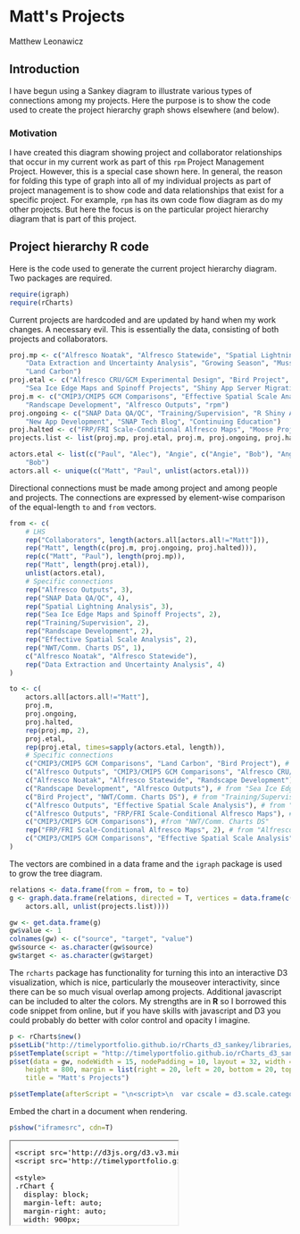 # Matt's Projects
Matthew Leonawicz  




## Introduction
I have begun using a Sankey diagram to illustrate various types of connections among my projects.
Here the purpose is to show the code used to create the project hierarchy graph shows elsewhere (and below).

### Motivation
I have created this diagram showing project and collaborator relationships that occur in my current work as part of this `rpm` Project Management Project.
However, this is a special case shown here.
In general, the reason for folding this type of graph into all of my individual projects as part of project management
is to show code and data relationships that exist for a specific project.
For example, `rpm` has its own code flow diagram as do my other projects.
But here the focus is on the particular project hierarchy diagram that is part of this project.

## Project hierarchy **R** code
Here is the code used to generate the current project hierarchy diagram.
Two packages are required.


```r
require(igraph)
require(rCharts)
```

Current projects are hardcoded and are updated by hand when my work changes. A necessary evil.
This is essentially the data, consisting of both projects and collaborators.


```r
proj.mp <- c("Alfresco Noatak", "Alfresco Statewide", "Spatial Lightning Analysis", 
    "Data Extraction and Uncertainty Analysis", "Growing Season", "Mussel Project", 
    "Land Carbon")
proj.etal <- c("Alfresco CRU/GCM Experimental Design", "Bird Project", "NWT/Comm. Charts DS", 
    "Sea Ice Edge Maps and Spinoff Projects", "Shiny App Server Migration")
proj.m <- c("CMIP3/CMIP5 GCM Comparisons", "Effective Spatial Scale Analysis", 
    "Randscape Development", "Alfresco Outputs", "rpm")
proj.ongoing <- c("SNAP Data QA/QC", "Training/Supervision", "R Shiny Apps General Maintenance", 
    "New App Development", "SNAP Tech Blog", "Continuing Education")
proj.halted <- c("FRP/FRI Scale-Conditional Alfresco Maps", "Moose Project")
projects.list <- list(proj.mp, proj.etal, proj.m, proj.ongoing, proj.halted)
```


```r
actors.etal <- list(c("Paul", "Alec"), "Angie", c("Angie", "Bob"), "Angie", 
    "Bob")
actors.all <- unique(c("Matt", "Paul", unlist(actors.etal)))
```

Directional connections must be made among project and among people and projects.
The connections are expressed by element-wise comparison of the equal-length `to` and `from` vectors.


```r
from <- c(
	# LHS
	rep("Collaborators", length(actors.all[actors.all!="Matt"])),
	rep("Matt", length(c(proj.m, proj.ongoing, proj.halted))),
	rep(c("Matt", "Paul"), length(proj.mp)),
	rep("Matt", length(proj.etal)),
	unlist(actors.etal),
	# Specific connections
	rep("Alfresco Outputs", 3),
	rep("SNAP Data QA/QC", 4),
	rep("Spatial Lightning Analysis", 3),
	rep("Sea Ice Edge Maps and Spinoff Projects", 2),
	rep("Training/Supervision", 2),
	rep("Randscape Development", 2),
	rep("Effective Spatial Scale Analysis", 2),
	rep("NWT/Comm. Charts DS", 1),
	c("Alfresco Noatak", "Alfresco Statewide"),
	rep("Data Extraction and Uncertainty Analysis", 4)
)

to <- c(
	actors.all[actors.all!="Matt"],
	proj.m,
	proj.ongoing,
	proj.halted,
	rep(proj.mp, 2),
	proj.etal,
	rep(proj.etal, times=sapply(actors.etal, length)),
	# Specific connections
	c("CMIP3/CMIP5 GCM Comparisons", "Land Carbon", "Bird Project"), # from "Alfresco Outputs"
	c("Alfresco Outputs", "CMIP3/CMIP5 GCM Comparisons", "Alfresco CRU/GCM Experimental Design", "NWT/Comm. Charts DS"), # from "SNAP Data QA/QC"
	c("Alfresco Noatak", "Alfresco Statewide", "Randscape Development"), # from "Spatial Lightning Analysis
	c("Randscape Development", "Alfresco Outputs"), # from "Sea Ice Edge Maps and Spinoff Projects"
	c("Bird Project", "NWT/Comm. Charts DS"), # from "Training/Supervision"
	c("Alfresco Outputs", "Effective Spatial Scale Analysis"), # from "Randscape Development
	c("Alfresco Outputs", "FRP/FRI Scale-Conditional Alfresco Maps"), # from "Effective Spatial Scale Analysis"
	c("CMIP3/CMIP5 GCM Comparisons"), #from "NWT/Comm. Charts DS"
	rep("FRP/FRI Scale-Conditional Alfresco Maps", 2), # from "Alfresco Noatak", "Alfresco Statewide"
	c("CMIP3/CMIP5 GCM Comparisons", "Effective Spatial Scale Analysis", "Randscape Development", "Alfresco Outputs") # from "Data Extraction and Uncertainty Analysis"
)
```

The vectors are combined in a data frame and the `igraph` package is used to grow the tree diagram.


```r
relations <- data.frame(from = from, to = to)
g <- graph.data.frame(relations, directed = T, vertices = data.frame(c("Collaborators", 
    actors.all, unlist(projects.list))))

gw <- get.data.frame(g)
gw$value <- 1
colnames(gw) <- c("source", "target", "value")
gw$source <- as.character(gw$source)
gw$target <- as.character(gw$target)
```

The `rcharts` package has functionality for turning this into an interactive D3 visualization,
which is nice, particularly the mouseover interactivity, since there can be so much visual overlap among projects.
Additional javascript can be included to alter the colors.
My strengths are in **R** so I borrowed this code snippet from online,
but if you have skills with javascript and D3 you could probably do better with color control and opacity I imagine.


```r
p <- rCharts$new()
p$setLib("http://timelyportfolio.github.io/rCharts_d3_sankey/libraries/widgets/d3_sankey")
p$setTemplate(script = "http://timelyportfolio.github.io/rCharts_d3_sankey/libraries/widgets/d3_sankey/layouts/chart.html")
p$set(data = gw, nodeWidth = 15, nodePadding = 10, layout = 32, width = 900, 
    height = 800, margin = list(right = 20, left = 20, bottom = 20, top = 20), 
    title = "Matt's Projects")

p$setTemplate(afterScript = "\n<script>\n  var cscale = d3.scale.category20b();\n  d3.selectAll('#{{ chartId }} svg path.link')\n    .style('stroke', function(d){\n      return cscale(d.source.name);\n    })\n  d3.selectAll('#{{ chartId }} svg .node rect')\n    .style('fill', function(d){\n      return cscale(d.name)\n    })\n    .style('stroke', 'none')\n</script>\n")
```

Embed the chart in a document when rendering.


```r
p$show("iframesrc", cdn=T)
```

<iframe srcdoc=' &lt;!doctype HTML&gt;
&lt;meta charset = &#039;utf-8&#039;&gt;
&lt;html&gt;
  &lt;head&gt;
    &lt;link rel=&#039;stylesheet&#039; href=&#039;http://timelyportfolio.github.io/rCharts_d3_sankey/css/sankey.css&#039;&gt;
    
    &lt;script src=&#039;http://d3js.org/d3.v3.min.js&#039; type=&#039;text/javascript&#039;&gt;&lt;/script&gt;
    &lt;script src=&#039;http://timelyportfolio.github.io/rCharts_d3_sankey/js/sankey.js&#039; type=&#039;text/javascript&#039;&gt;&lt;/script&gt;
    
    &lt;style&gt;
    .rChart {
      display: block;
      margin-left: auto; 
      margin-right: auto;
      width: 900px;
      height: 800px;
    }  
    &lt;/style&gt;
    
  &lt;/head&gt;
  &lt;body &gt;
    
    &lt;div id = &#039;chart10a04586670d&#039; class = &#039;rChart d3_sankey&#039;&gt;&lt;/div&gt;    
    ï»¿&lt;!--Attribution:
Mike Bostock https://github.com/d3/d3-plugins/tree/master/sankey
Mike Bostock http://bost.ocks.org/mike/sankey/
--&gt;

&lt;script&gt;
(function(){
var params = {
 &quot;dom&quot;: &quot;chart10a04586670d&quot;,
&quot;width&quot;:    900,
&quot;height&quot;:    800,
&quot;data&quot;: {
 &quot;source&quot;: [ &quot;Collaborators&quot;, &quot;Collaborators&quot;, &quot;Collaborators&quot;, &quot;Collaborators&quot;, &quot;Matt&quot;, &quot;Matt&quot;, &quot;Matt&quot;, &quot;Matt&quot;, &quot;Matt&quot;, &quot;Matt&quot;, &quot;Matt&quot;, &quot;Matt&quot;, &quot;Matt&quot;, &quot;Matt&quot;, &quot;Matt&quot;, &quot;Matt&quot;, &quot;Matt&quot;, &quot;Matt&quot;, &quot;Paul&quot;, &quot;Matt&quot;, &quot;Paul&quot;, &quot;Matt&quot;, &quot;Paul&quot;, &quot;Matt&quot;, &quot;Paul&quot;, &quot;Matt&quot;, &quot;Paul&quot;, &quot;Matt&quot;, &quot;Paul&quot;, &quot;Matt&quot;, &quot;Paul&quot;, &quot;Matt&quot;, &quot;Matt&quot;, &quot;Matt&quot;, &quot;Matt&quot;, &quot;Matt&quot;, &quot;Paul&quot;, &quot;Alec&quot;, &quot;Angie&quot;, &quot;Angie&quot;, &quot;Bob&quot;, &quot;Angie&quot;, &quot;Bob&quot;, &quot;Alfresco Outputs&quot;, &quot;Alfresco Outputs&quot;, &quot;Alfresco Outputs&quot;, &quot;SNAP Data QA/QC&quot;, &quot;SNAP Data QA/QC&quot;, &quot;SNAP Data QA/QC&quot;, &quot;SNAP Data QA/QC&quot;, &quot;Spatial Lightning Analysis&quot;, &quot;Spatial Lightning Analysis&quot;, &quot;Spatial Lightning Analysis&quot;, &quot;Sea Ice Edge Maps and Spinoff Projects&quot;, &quot;Sea Ice Edge Maps and Spinoff Projects&quot;, &quot;Training/Supervision&quot;, &quot;Training/Supervision&quot;, &quot;Randscape Development&quot;, &quot;Randscape Development&quot;, &quot;Effective Spatial Scale Analysis&quot;, &quot;Effective Spatial Scale Analysis&quot;, &quot;NWT/Comm. Charts DS&quot;, &quot;Alfresco Noatak&quot;, &quot;Alfresco Statewide&quot;, &quot;Data Extraction and Uncertainty Analysis&quot;, &quot;Data Extraction and Uncertainty Analysis&quot;, &quot;Data Extraction and Uncertainty Analysis&quot;, &quot;Data Extraction and Uncertainty Analysis&quot; ],
&quot;target&quot;: [ &quot;Paul&quot;, &quot;Alec&quot;, &quot;Angie&quot;, &quot;Bob&quot;, &quot;CMIP3/CMIP5 GCM Comparisons&quot;, &quot;Effective Spatial Scale Analysis&quot;, &quot;Randscape Development&quot;, &quot;Alfresco Outputs&quot;, &quot;rpm&quot;, &quot;SNAP Data QA/QC&quot;, &quot;Training/Supervision&quot;, &quot;R Shiny Apps General Maintenance&quot;, &quot;New App Development&quot;, &quot;SNAP Tech Blog&quot;, &quot;Continuing Education&quot;, &quot;FRP/FRI Scale-Conditional Alfresco Maps&quot;, &quot;Moose Project&quot;, &quot;Alfresco Noatak&quot;, &quot;Alfresco Statewide&quot;, &quot;Spatial Lightning Analysis&quot;, &quot;Data Extraction and Uncertainty Analysis&quot;, &quot;Growing Season&quot;, &quot;Mussel Project&quot;, &quot;Land Carbon&quot;, &quot;Alfresco Noatak&quot;, &quot;Alfresco Statewide&quot;, &quot;Spatial Lightning Analysis&quot;, &quot;Data Extraction and Uncertainty Analysis&quot;, &quot;Growing Season&quot;, &quot;Mussel Project&quot;, &quot;Land Carbon&quot;, &quot;Alfresco CRU/GCM Experimental Design&quot;, &quot;Bird Project&quot;, &quot;NWT/Comm. Charts DS&quot;, &quot;Sea Ice Edge Maps and Spinoff Projects&quot;, &quot;Shiny App Server Migration&quot;, &quot;Alfresco CRU/GCM Experimental Design&quot;, &quot;Alfresco CRU/GCM Experimental Design&quot;, &quot;Bird Project&quot;, &quot;NWT/Comm. Charts DS&quot;, &quot;NWT/Comm. Charts DS&quot;, &quot;Sea Ice Edge Maps and Spinoff Projects&quot;, &quot;Shiny App Server Migration&quot;, &quot;CMIP3/CMIP5 GCM Comparisons&quot;, &quot;Land Carbon&quot;, &quot;Bird Project&quot;, &quot;Alfresco Outputs&quot;, &quot;CMIP3/CMIP5 GCM Comparisons&quot;, &quot;Alfresco CRU/GCM Experimental Design&quot;, &quot;NWT/Comm. Charts DS&quot;, &quot;Alfresco Noatak&quot;, &quot;Alfresco Statewide&quot;, &quot;Randscape Development&quot;, &quot;Randscape Development&quot;, &quot;Alfresco Outputs&quot;, &quot;Bird Project&quot;, &quot;NWT/Comm. Charts DS&quot;, &quot;Alfresco Outputs&quot;, &quot;Effective Spatial Scale Analysis&quot;, &quot;Alfresco Outputs&quot;, &quot;FRP/FRI Scale-Conditional Alfresco Maps&quot;, &quot;CMIP3/CMIP5 GCM Comparisons&quot;, &quot;FRP/FRI Scale-Conditional Alfresco Maps&quot;, &quot;FRP/FRI Scale-Conditional Alfresco Maps&quot;, &quot;CMIP3/CMIP5 GCM Comparisons&quot;, &quot;Effective Spatial Scale Analysis&quot;, &quot;Randscape Development&quot;, &quot;Alfresco Outputs&quot; ],
&quot;value&quot;: [      1,      1,      1,      1,      1,      1,      1,      1,      1,      1,      1,      1,      1,      1,      1,      1,      1,      1,      1,      1,      1,      1,      1,      1,      1,      1,      1,      1,      1,      1,      1,      1,      1,      1,      1,      1,      1,      1,      1,      1,      1,      1,      1,      1,      1,      1,      1,      1,      1,      1,      1,      1,      1,      1,      1,      1,      1,      1,      1,      1,      1,      1,      1,      1,      1,      1,      1,      1 ] 
},
&quot;nodeWidth&quot;:     15,
&quot;nodePadding&quot;:     10,
&quot;layout&quot;:     32,
&quot;margin&quot;: {
 &quot;right&quot;:     20,
&quot;left&quot;:     20,
&quot;bottom&quot;:     20,
&quot;top&quot;:     20 
},
&quot;title&quot;: &quot;Matt&#039;s Projects&quot;,
&quot;id&quot;: &quot;chart10a04586670d&quot; 
};

params.units ? units = &quot; &quot; + params.units : units = &quot;&quot;;

//hard code these now but eventually make available
var formatNumber = d3.format(&quot;0,.0f&quot;),    // zero decimal places
    format = function(d) { return formatNumber(d) + units; },
    color = d3.scale.category20();

if(params.labelFormat){
  formatNumber = d3.format(&quot;.2%&quot;);
}

var svg = d3.select(&#039;#&#039; + params.id).append(&quot;svg&quot;)
    .attr(&quot;width&quot;, params.width)
    .attr(&quot;height&quot;, params.height);
    
var sankey = d3.sankey()
    .nodeWidth(params.nodeWidth)
    .nodePadding(params.nodePadding)
    .layout(params.layout)
    .size([params.width,params.height]);
    
var path = sankey.link();
    
var data = params.data,
    links = [],
    nodes = [];
    
//get all source and target into nodes
//will reduce to unique in the next step
//also get links in object form
data.source.forEach(function (d, i) {
    nodes.push({ &quot;name&quot;: data.source[i] });
    nodes.push({ &quot;name&quot;: data.target[i] });
    links.push({ &quot;source&quot;: data.source[i], &quot;target&quot;: data.target[i], &quot;value&quot;: +data.value[i] });
}); 

//now get nodes based on links data
//thanks Mike Bostock https://groups.google.com/d/msg/d3-js/pl297cFtIQk/Eso4q_eBu1IJ
//this handy little function returns only the distinct / unique nodes
nodes = d3.keys(d3.nest()
                .key(function (d) { return d.name; })
                .map(nodes));

//it appears d3 with force layout wants a numeric source and target
//so loop through each link replacing the text with its index from node
links.forEach(function (d, i) {
    links[i].source = nodes.indexOf(links[i].source);
    links[i].target = nodes.indexOf(links[i].target);
});

//now loop through each nodes to make nodes an array of objects rather than an array of strings
nodes.forEach(function (d, i) {
    nodes[i] = { &quot;name&quot;: d };
});

sankey
  .nodes(nodes)
  .links(links)
  .layout(params.layout);
  
var link = svg.append(&quot;g&quot;).selectAll(&quot;.link&quot;)
  .data(links)
.enter().append(&quot;path&quot;)
  .attr(&quot;class&quot;, &quot;link&quot;)
  .attr(&quot;d&quot;, path)
  .style(&quot;stroke-width&quot;, function (d) { return Math.max(1, d.dy); })
  .sort(function (a, b) { return b.dy - a.dy; });

link.append(&quot;title&quot;)
  .text(function (d) { return d.source.name + &quot; â†’ &quot; + d.target.name + &quot;\n&quot; + format(d.value); });

var node = svg.append(&quot;g&quot;).selectAll(&quot;.node&quot;)
  .data(nodes)
.enter().append(&quot;g&quot;)
  .attr(&quot;class&quot;, &quot;node&quot;)
  .attr(&quot;transform&quot;, function (d) { return &quot;translate(&quot; + d.x + &quot;,&quot; + d.y + &quot;)&quot;; })
.call(d3.behavior.drag()
  .origin(function (d) { return d; })
  .on(&quot;dragstart&quot;, function () { this.parentNode.appendChild(this); })
  .on(&quot;drag&quot;, dragmove));

node.append(&quot;rect&quot;)
  .attr(&quot;height&quot;, function (d) { return d.dy; })
  .attr(&quot;width&quot;, sankey.nodeWidth())
  .style(&quot;fill&quot;, function (d) { return d.color = color(d.name.replace(/ .*/, &quot;&quot;)); })
  .style(&quot;stroke&quot;, function (d) { return d3.rgb(d.color).darker(2); })
.append(&quot;title&quot;)
  .text(function (d) { return d.name + &quot;\n&quot; + format(d.value); });

node.append(&quot;text&quot;)
  .attr(&quot;x&quot;, -6)
  .attr(&quot;y&quot;, function (d) { return d.dy / 2; })
  .attr(&quot;dy&quot;, &quot;.35em&quot;)
  .attr(&quot;text-anchor&quot;, &quot;end&quot;)
  .attr(&quot;transform&quot;, null)
  .text(function (d) { return d.name; })
.filter(function (d) { return d.x &lt; params.width / 2; })
  .attr(&quot;x&quot;, 6 + sankey.nodeWidth())
  .attr(&quot;text-anchor&quot;, &quot;start&quot;);

// the function for moving the nodes
  function dragmove(d) {
    d3.select(this).attr(&quot;transform&quot;, 
        &quot;translate(&quot; + (
                   d.x = Math.max(0, Math.min(params.width - d.dx, d3.event.x))
                ) + &quot;,&quot; + (
                   d.y = Math.max(0, Math.min(params.height - d.dy, d3.event.y))
                ) + &quot;)&quot;);
        sankey.relayout();
        link.attr(&quot;d&quot;, path);
  }
})();
&lt;/script&gt;
    
    
    &lt;script&gt;
      var cscale = d3.scale.category20b();
      d3.selectAll(&#039;#chart10a04586670d svg path.link&#039;)
        .style(&#039;stroke&#039;, function(d){
          return cscale(d.source.name);
        })
      d3.selectAll(&#039;#chart10a04586670d svg .node rect&#039;)
        .style(&#039;fill&#039;, function(d){
          return cscale(d.name)
        })
        .style(&#039;stroke&#039;, &#039;none&#039;)
    &lt;/script&gt;
        
  &lt;/body&gt;
&lt;/html&gt; ' scrolling='no' frameBorder='0' seamless class='rChart  http://timelyportfolio.github.io/rCharts_d3_sankey/libraries/widgets/d3_sankey  ' id='iframe-chart10a04586670d'> </iframe>
 <style>iframe.rChart{ width: 100%; height: 400px;}</style>
<style>iframe.rChart{ width: 100%; height: 840px;}</style>

